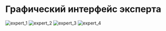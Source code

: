 Графический интерфейс эксперта
==============================

![expert_1](https://github.com/the0/pyfrbs/blob/master/docs/expert_1.png)
![expert_2](https://github.com/the0/pyfrbs/blob/master/docs/expert_2.png)
![expert_3](https://github.com/the0/pyfrbs/blob/master/docs/expert_3.png)
![expert_4](https://github.com/the0/pyfrbs/blob/master/docs/expert_4.png)
